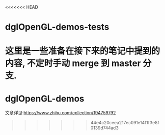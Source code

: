 <<<<<<< HEAD
# dglOpenGL-demos-tests
这里是一些准备在接下来的笔记中提到的内容, 不定时手动 merge 到 master 分支.
=======
# dglOpenGL-demos
文章详见:https://www.zhihu.com/collection/194759792
>>>>>>> 44e4c20ceea217ec091e14f1f3e8f0139d744ad3
